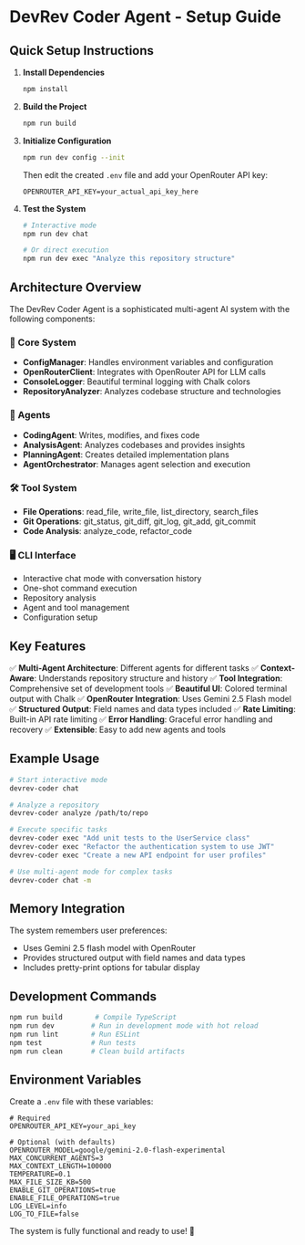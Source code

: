 # DevRev Coder Agent - Setup Guide

## Quick Setup Instructions

1. **Install Dependencies**
   ```bash
   npm install
   ```

2. **Build the Project**
   ```bash
   npm run build
   ```

3. **Initialize Configuration**
   ```bash
   npm run dev config --init
   ```
   
   Then edit the created `.env` file and add your OpenRouter API key:
   ```env
   OPENROUTER_API_KEY=your_actual_api_key_here
   ```

4. **Test the System**
   ```bash
   # Interactive mode
   npm run dev chat
   
   # Or direct execution
   npm run dev exec "Analyze this repository structure"
   ```

## Architecture Overview

The DevRev Coder Agent is a sophisticated multi-agent AI system with the following components:

### 🧠 Core System
- **ConfigManager**: Handles environment variables and configuration
- **OpenRouterClient**: Integrates with OpenRouter API for LLM calls  
- **ConsoleLogger**: Beautiful terminal logging with Chalk colors
- **RepositoryAnalyzer**: Analyzes codebase structure and technologies

### 🤖 Agents
- **CodingAgent**: Writes, modifies, and fixes code
- **AnalysisAgent**: Analyzes codebases and provides insights
- **PlanningAgent**: Creates detailed implementation plans
- **AgentOrchestrator**: Manages agent selection and execution

### 🛠️ Tool System
- **File Operations**: read_file, write_file, list_directory, search_files
- **Git Operations**: git_status, git_diff, git_log, git_add, git_commit
- **Code Analysis**: analyze_code, refactor_code

### 🖥️ CLI Interface
- Interactive chat mode with conversation history
- One-shot command execution
- Repository analysis
- Agent and tool management
- Configuration setup

## Key Features

✅ **Multi-Agent Architecture**: Different agents for different tasks
✅ **Context-Aware**: Understands repository structure and history
✅ **Tool Integration**: Comprehensive set of development tools
✅ **Beautiful UI**: Colored terminal output with Chalk
✅ **OpenRouter Integration**: Uses Gemini 2.5 Flash model
✅ **Structured Output**: Field names and data types included
✅ **Rate Limiting**: Built-in API rate limiting
✅ **Error Handling**: Graceful error handling and recovery
✅ **Extensible**: Easy to add new agents and tools

## Example Usage

```bash
# Start interactive mode
devrev-coder chat

# Analyze a repository
devrev-coder analyze /path/to/repo

# Execute specific tasks
devrev-coder exec "Add unit tests to the UserService class"
devrev-coder exec "Refactor the authentication system to use JWT"
devrev-coder exec "Create a new API endpoint for user profiles"

# Use multi-agent mode for complex tasks
devrev-coder chat -m
```

## Memory Integration

The system remembers user preferences:
- Uses Gemini 2.5 flash model with OpenRouter
- Provides structured output with field names and data types
- Includes pretty-print options for tabular display

## Development Commands

```bash
npm run build        # Compile TypeScript
npm run dev         # Run in development mode with hot reload
npm run lint        # Run ESLint
npm test            # Run tests
npm run clean       # Clean build artifacts
```

## Environment Variables

Create a `.env` file with these variables:

```env
# Required
OPENROUTER_API_KEY=your_api_key

# Optional (with defaults)
OPENROUTER_MODEL=google/gemini-2.0-flash-experimental
MAX_CONCURRENT_AGENTS=3
MAX_CONTEXT_LENGTH=100000
TEMPERATURE=0.1
MAX_FILE_SIZE_KB=500
ENABLE_GIT_OPERATIONS=true
ENABLE_FILE_OPERATIONS=true
LOG_LEVEL=info
LOG_TO_FILE=false
```

The system is fully functional and ready to use! 🚀

